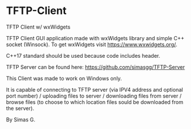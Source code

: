 # TFTP-Client
TFTP Client w/ wxWidgets

TFTP Client GUI application made with wxWidgets library and simple C++ socket (Winsock). To get wxWidgets visit https://www.wxwidgets.org/. 

C++17 standard should be used because code includes <filesystem> header. 

TFTP Server can be found here: https://github.com/simasgg/TFTP-Server

This Client was made to work on Windows only.

It is capable of connecting to TFTP server (via IPV4 address and optional port number) / uploading files to server / downloading files from server / 
browse files (to choose to which location files sould be downloaded from the server).

By Simas G.
